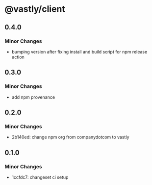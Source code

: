 # @vastly/client

## 0.4.0

### Minor Changes

- bumping version after fixing install and build script for npm release action

## 0.3.0

### Minor Changes

- add npm provenance

## 0.2.0

### Minor Changes

- 2b140ed: change npm org from companydotcom to vastly

## 0.1.0

### Minor Changes

- 1ccfdc7: changeset ci setup
